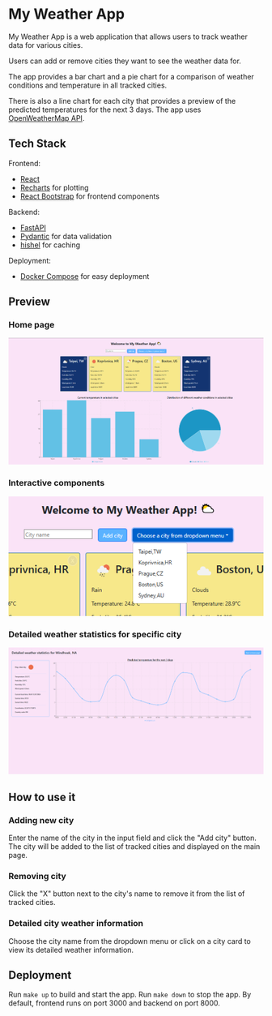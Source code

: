 # My Weather App
My Weather App is a web application that allows users to track weather data for various cities.

Users can add or remove cities they want to see the weather data for.

The app provides a bar chart and a pie chart for a comparison of weather conditions and temperature in all tracked cities.

There is also a line chart for each city that provides a preview of the predicted temperatures for the next 3 days.
The app uses [OpenWeatherMap API](https://openweathermap.org/).

## Tech Stack
Frontend:
- [React](https://react.dev/)
- [Recharts](https://recharts.org/) for plotting
- [React Bootstrap](https://react-bootstrap.netlify.app/) for frontend components

Backend:
- [FastAPI](https://fastapi.tiangolo.com/)
- [Pydantic](https://docs.pydantic.dev/latest/) for data validation
- [hishel](https://hishel.com/) for caching

Deployment:
- [Docker Compose](https://docs.docker.com/compose/) for easy deployment

## Preview
### Home page
![Home page](/images/home_page.png "Home page")
### Interactive components
![Dropdown menu](/images/dropdown_menu.png "Dropdown menu")
### Detailed weather statistics for specific city
![Weather details page](/images/details.png "Weather details")

## How to use it
### Adding new city
Enter the name of the city in the input field and click the "Add city" button. The city will be added to the list of tracked cities and displayed on the main page.

### Removing city
Click the "X" button next to the city's name to remove it from the list of tracked cities.

### Detailed city weather information
Choose the city name from the dropdown menu or click on a city card to view its detailed weather information.

## Deployment
Run `make up` to build and start the app.
Run `make down` to stop the app.
By default, frontend runs on port 3000 and backend on port 8000.